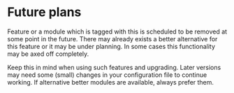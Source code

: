 # Future plans

Feature or a module which is tagged with this is scheduled to be removed at some point in the future. There may already exists a better alternative for this feature or it may be under planning. In some cases this functionality may be axed off completely.

Keep this in mind when using such features and upgrading. Later versions may need some (small) changes in your configuration file to continue working. If alternative better modules are available, always prefer them.
